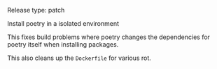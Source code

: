 Release type: patch

Install poetry in a isolated environment

This fixes build problems where poetry changes the dependencies for poetry
itself when installing packages.

This also cleans up the `Dockerfile` for various rot.
